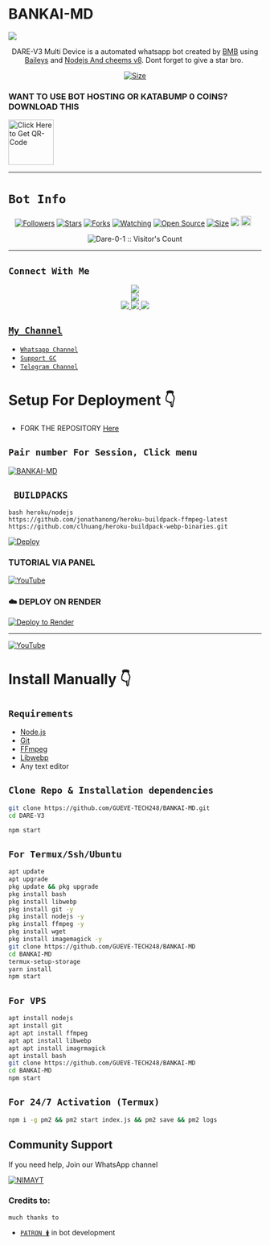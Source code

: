 # BANKAI-MD
<p align="centre">
  <a href="BANKAI-MD
    <img alt="DARE-V3" height="300" src="./image1.jpg" old_src=https://ibb.co/n038vmL
    </a>
</p>
  <a aria-label="Join our chats" href="https://whatsapp.com/channel/0029Vb67hDb8vd1Th32R4r1E" target="_blank">
<img src="https://files.catbox.moe/q8sfki.jpg">
</a>

<p align="center">
DARE-V3 Multi Device is a automated whatsapp bot created by <a href="https://github.com/Dare-0-1" target="_blank">BMB</a> using <a href="https://github.com/adiwajshing/Baileys" target="_blank">Baileys</a> and <a href="https://github.com/nodejs" target="_blank">Nodejs And cheems v8</a>. Dont forget to give a star bro.
</a> <a href="#"><img src="http://readme-typing-svg.herokuapp.com?color=ff00ab&center=true&vCenter=true&multiline=false&lines=BANKAI-V2+WHATSAPP+BOT" alt="">
</p>

<p align="center">
<a href="https://youtu.be/ygIOzvZS0z0?si=HBG2WzpWO-2cBBkJ"><img title="Size" src="https://img.shields.io/badge/Tutorial-Video-green"></a>
</p>

### WANT TO USE BOT HOSTING OR KATABUMP 0 COINS? DOWNLOAD THIS
 
<a href="https://devuploads.com/h1u6arhq80vf"><img src="https://img.shields.io/badge/B.M.B-red" alt="Click Here to Get QR-Code" width="90"></a>

------

# ```Bot Info```
<p align="center">
<a href="https://github.com/Dare-0-1/followers"><img title="Followers" src="https://img.shields.io/github/followers/Dare-0-1?color=red&style=flat-square"></a>
<a href="https://github.com/Dare-1-0/DARE-V3/stargazers/"><img title="Stars" src="https://img.shields.io/github/stars/Dare-0-1/DARE-V3?color=blue&style=flat-square"></a>
<a href="https://github.com/Dare-1-0/DARE-V3/network/members"><img title="Forks" src="https://img.shields.io/github/forks/Dare-0-1/DARE-V3?color=red&style=flat-square"></a>
<a href="https://github.com/Dare-1-0/DARE-V3/watchers"><img title="Watching" src="https://img.shields.io/github/watchers/Dare-0-1/DARE-V3?label=Watchers&color=blue&style=flat-square"></a>
<a href="https://github.com/Dare-1-0/DARE-V3"><img title="Open Source" src="https://img.shields.io/badge/Author-Patron%20Bot%20Inc.-red?v=103"></a>
<a href="https://github.com/Dare-1-0/DARE-V3/"><img title="Size" src="https://img.shields.io/github/repo-size/Dare-0-1/DARE-V3?style=flat-square&color=green"></a>
<a href="https://hits.seeyoufarm.com"><img src="https://hits.seeyoufarm.com/api/count/incr/badge.svg?url=https%3A%2F%2Fgithub.com%2FDare-0-1%2FDARE-V3&count_bg=%2379C83D&title_bg=%23555555&icon=probot.svg&icon_color=%2300FF6D&title=hits&edge_flat=false"/></a>
<a href="https://github.com/Dare-1-0/DARE-V3/graphs/commit-activity"><img height="20" src="https://img.shields.io/badge/Maintained%3F-yes-green.svg"></a>&nbsp;&nbsp;
</p>
<p align='center'>
    </p>
<p align="center"><img src="https://profile-counter.glitch.me/{DARE-V3}/count.svg" alt="Dare-0-1 :: Visitor's Count" /></p>

-------

## ```Connect With Me```
<p align="center">
<a href="https://www.youtube.com/@BMB_DARE"><img src="https://img.shields.io/badge/YouTube-ff0000?style=for-the-badge&logo=youtube&logoColor=ff000000&link=https://www.youtube.com/@Dare-0-11" /><br>
<a href="https://whatsapp.com/channel/0029VajhqUnD38COHw1aSy0M"><img src="https://img.shields.io/badge/WhatsApp Channel-25D366?style=for-the-badge&logo=whatsapp&logoColor=white&link=https://whatsapp.com/channel/0029Val0s0rIt5rsIDPCoD2q" /><br>
<a href="https://t.me/BMB_DARE"><img src="https://img.shields.io/badge/Telegram-00FFFF?style=for-the-badge&logo=telegram&logoColor=white" />
<a href="https://wa.me/message/3TOOBST7GT2BC1"><img src="https://img.shields.io/badge/Support Group-25D366?style=for-the-badge&logo=whatsapp&logoColor=white" />
<a href="https://www.instagram.com/bmb_dare?igsh=MzNlNGNkZWQ4Mg=="><img src="https://img.shields.io/badge/Instagram-A020F0?style=for-the-badge&logo=instagram&logoColor=white" />
</p>


## ```My Channel```

- [`Whatsapp Channel`](https://whatsapp.com/channel/0029Vb67hDb8vd1Th32R4r1E)
- [`Support GC`](https://whatsapp.com/channel/0029Vb67hDb8vd1Th32R4r1E)
- [`Telegram Channel`](https://t.me/BMB_DARE)


# Setup For Deployment 👇

- FORK THE REPOSITORY [Here](https://github.com/Dare-1-0/DARE-V3/fork)

## `Pair number For Session, Click menu`
[![BANKAI-MD](https://repl.it/badge/github/quiec/whatsasena)](https://patron-pair.onrender.com/)


## ` BUILDPACKS`

```
bash heroku/nodejs
https://github.com/jonathanong/heroku-buildpack-ffmpeg-latest
https://github.com/clhuang/heroku-buildpack-webp-binaries.git
```

[![Deploy](https://www.herokucdn.com/deploy/button.svg)](https://heroku.com/deploy?template=https://github.com/Dare-1-0/DARE-V3/)

### TUTORIAL VIA PANEL

[![YouTube](https://img.shields.io/badge/YouTube-FF0000?style=for-the-badge&logo=youtube&logoColor=white)](https://youtu.be/ygIOzvZS0z0?si=79yGQpgdIqa4Yt0U)

### ☁️ DEPLOY ON RENDER
[![Deploy to Render](https://binbashbanana.github.io/deploy-buttons/buttons/remade/render.svg)](https://dashboard.render.com/blueprint/new?repo=https%3A%2F%2Fgithub.com%2FDare-0-1-Li%2FDARE-V3)

------------------
[![YouTube](https://img.shields.io/badge/YouTube-FF0000?style=for-the-badge&logo=youtube&logoColor=white)](https://www.youtube.com/@Dare-0-11)

# Install Manually 👇
## `Requirements`
* [Node.js](https://nodejs.org/en/)
* [Git](https://git-scm.com/downloads)
* [FFmpeg](https://github.com/BtbN/FFmpeg-Builds/releases/download/autobuild-2020-12-08-13-03/ffmpeg-n4.3.1-26-gca55240b8c-win64-gpl-4.3.zip)
* [Libwebp](https://developers.google.com/speed/webp/download)
* Any text editor
## `Clone Repo & Installation dependencies`
```bash
git clone https://github.com/GUEVE-TECH248/BANKAI-MD.git
cd DARE-V3

npm start
```
## `For Termux/Ssh/Ubuntu`
```bash
apt update
apt upgrade
pkg update && pkg upgrade
pkg install bash
pkg install libwebp
pkg install git -y
pkg install nodejs -y 
pkg install ffmpeg -y 
pkg install wget
pkg install imagemagick -y
git clone https://github.com/GUEVE-TECH248/BANKAI-MD
cd BANKAI-MD
termux-setup-storage
yarn install
npm start
```
## `For VPS`
```bash
apt install nodejs 
apt install git 
apt apt install ffmpeg 
apt apt install libwebp 
apt apt install imagrmagick
apt install bash
git clone https://github.com/GUEVE-TECH248/BANKAI-MD
cd BANKAI-MD
npm start
```
## `For 24/7 Activation (Termux)`
```bash
npm i -g pm2 && pm2 start index.js && pm2 save && pm2 logs
```
## Community Support

If you need help, Join our WhatsApp channel

[![NIMAYT](https://img.shields.io/badge/WHATSAPP%20CHANNEL-green?style=for-the-badge&logo=whatsapp&logoColor=white)](https://whatsapp.com/channel/0029Vb67hDb8vd1Th32R4r1E)</br>



### Credits to:
`much thanks to`
- [`PATRON 🚺`](https://github.com/Itzpatron) in bot development 

